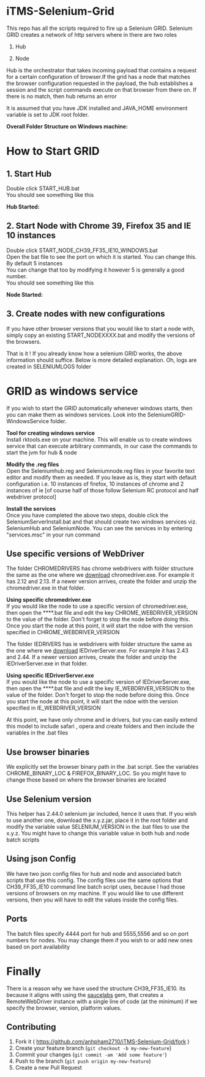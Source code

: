 # iTMS-Selenium-Grid
This repo has all the scripts required to fire up a Selenium GRID. Selenium GRID creates  a network of http servers where in there are two roles  
1. Hub  

2. Node  
  
Hub is the orchestrator that takes incoming payload that contains a request for a certain configuration of browser.If the grid has a node that matches the browser configuration requested in the payload, the hub establishes a session and the script commands execute on that browser from there on. If there is no match, then hub returns an error  
  

It is assumed that you have JDK installed and JAVA_HOME environment variable is set to JDK root folder.  

**Overall Folder Structure on Windows machine:**  

# How to Start GRID 

## 1. Start Hub  
Double click START_HUB.bat  
You should see something like this  

**Hub Started:**   

## 2. Start Node with Chrome 39, Firefox 35 and IE 10 instances  
Double click START_NODE_CH39_FF35_IE10_WINDOWS.bat  
Open the bat file to see the port on which it is started. You can change this. By default 5 instances  
You can change that too by modifying it however 5 is generally a good number.  
You should see something like this  

**Node Started:**  

## 3. Create nodes with new configurations  

If you have other browser versions that you would like to start a node with, simply copy an existing START_NODEXXXX.bat and modify the versions of the browsers.   

That is it ! If you already know how a selenium GRID works, the above information should suffice. Below is more detailed explanation. Oh, logs are created in SELENIUMLOGS folder  

# GRID as windows service  

If you wish to start the GRID automatically whenever windows starts, then you can make them as windows services. Look into the SeleniumGRID-WindowsService folder.  

**Tool for creating windows service**  
Install rktools.exe on your machine. This will enable us to create windows service that can execute arbitrary commands, in our case the commands to start the jvm for hub & node

**Modify the .reg files**  
Open the Seleniumhub.reg and Seleniumnode.reg files in your favorite text editor and modify them as needed. If you leave as is, they start with default configuration i.e. 10 instances of firefox, 10 instances of chrome and 2 instances of ie [of course half of those follow Selenium RC protocol and half webdriver protocol]    

**Install the services**  
Once you have completed the above two steps, double click the SeleniumServerInstall.bat and that should create two windows services viz. SeleniumHub and SeleniumNode. You can see the services in by entering "services.msc" in your run command  

## Use specific versions of WebDriver  
The folder CHROMEDRIVERS has chrome webdrivers with folder structure the same as the one where we [download](http://chromedriver.storage.googleapis.com/index.html) chromedriver.exe. For example it has 2.12 and 2.13. If a newer version arrives, create the folder and unzip the chromedriver.exe in that folder.  

**Using specific chromedriver.exe**  
If you would like the node to use a specific version of chromedriver.exe, then open the ****.bat file and edit the key CHROME_WEBDRIVER_VERSION to the value of the folder. Don't forget to stop the node before doing this. Once you start the node at this point, it will start the ndoe with the version specified in CHROME_WEBDRIVER_VERSION  

The folder IEDRIVERS has ie webdrivers with folder structure the same as the one where we [download](http://selenium-release.storage.googleapis.com/index.html) IEDriverServer.exe. For example it has 2.43 and 2.44. If a newer version arrives, create the folder and unzip the IEDriverServer.exe in that folder.  

**Using specific IEDriverServer.exe**  
If you would like the node to use a specific version of IEDriverServer.exe, then open the ****.bat file and edit the key IE_WEBDRIVER_VERSION to the value of the folder. Don't forget to stop the node before doing this. Once you start the node at this point, it will start the ndoe with the version specified in IE_WEBDRIVER_VERSION  

At this point, we have only chrome and ie drivers, but you can easily extend this model to include safari , opera and create folders and then include the variables in the .bat files  

## Use browser binaries  
We explicitly set the browser binary path in the .bat script. See the variables CHROME_BINARY_LOC & FIREFOX_BINARY_LOC. So you might have to change those based on where the browser binaries are located  

## Use Selenium version  
This helper has 2.44.0 selenium jar included, hence it uses that. If you wish to use another one, download the x.y.z.jar, place it in the root folder and modify the variable value SELENIUM_VERSION in the .bat files to use the x.y.z. You might have to change this variable value in both hub and node batch scripts  

## Using json Config  
We have two json config files for hub and node and associated batch scripts that use this config. The config files use the same options that CH39_FF35_IE10 command line batch script uses, because I had those versions of browsers on my machine. If you would like to use different versions, then you will have to edit the values inside the config files.  

## Ports  
The batch files specify 4444 port for hub and 5555,5556 and so on port numbers for nodes. You may change them if you wish to or add new ones based on port availability  

# Finally  
There is a reason why we have used the structure CH39_FF35_IE10. Its because it aligns with using the [saucelabs](https://github.com/machzqcq/saucelabs) gem, that creates a RemoteWebDriver instance with a single line of code (at the minimum) if we specify the browser, version, platform values.  
  

## Contributing

1. Fork it ( https://github.com/anhpham2710/iTMS-Selenium-Grid/fork )
2. Create your feature branch (`git checkout -b my-new-feature`)
3. Commit your changes (`git commit -am 'Add some feature'`)
4. Push to the branch (`git push origin my-new-feature`)
5. Create a new Pull Request
